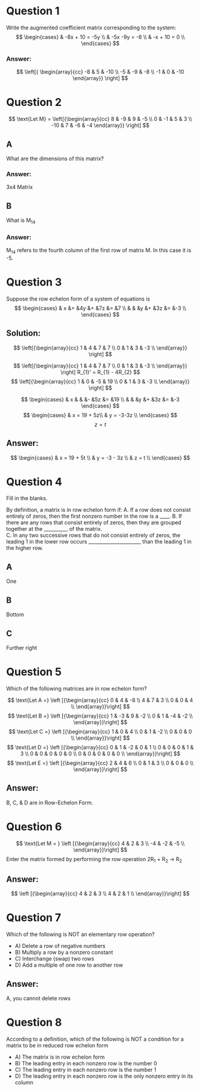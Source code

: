 # Question 1
Write the augmented coefficient matrix corresponding to the system:
$$
\begin{cases}
& -8x + 10 = -5y \\
& -5x -9y = -8 \\
& -x + 10 = 0 \\
\end{cases}
$$
### Answer:
$$
\left[{ \begin{array}{cc}
-8 & 5 & -10 \\
-5 & -9 & -8 \\
-1 & 0 & -10
\end{array}} \right]
$$

# Question 2
$$
\text{Let M} = \left[{\begin{array}{cc}
8 & -9 & 9 & -5 \\
0 & -1 & 5 & 3 \\ 
-10 & 7 & -6 & -4
\end{array}} \right]
$$
## A 
What are the dimensions of this matrix?
### Answer:
3x4 Matrix

## B
What is M<sub>14</sub>
### Answer:
M<sub>14</sub> refers to the fourth column of the first row of matrix M.
In this case it is -5.

# Question 3
Suppose the row echelon form of a system of equations is 
$$
\begin{cases}
& x &+ &4y &+ &7z &= &7 \\
&   &  &y &+ &3z &= &-3 \\ 
\end{cases}
$$

## Solution:
$$
\left[{\begin{array}{cc}
1 & 4 & 7 & 7 \\
0 & 1 & 3 & -3 \\
\end{array}} \right]
$$

$$
\left[{\begin{array}{cc}
1 & 4 & 7 & 7 \\
0 & 1 & 3 & -3 \\
\end{array}} \right]
R_{1}' = R_{1} - 4R_{2}
$$
$$
\left[{\begin{array}{cc}
1 & 0 & -5 & 19 \\
0 & 1 & 3 & -3 \\
\end{array}} \right]
$$

$$
\begin{cases}
& x & & &- &5z &= &19 \\
& & &y &+ &3z &= &-3
\end{cases}
$$
$$
\begin{cases}
& x =  19 + 5z\\
& y = -3-3z \\
\end{cases}
$$
$$
z = t
$$
## Answer:
$$
\begin{cases}
& x = 19 + 5t \\
& y = -3 - 3z \\
& z = t \\
\end{cases}
$$

# Question 4
Fill in the blanks.

By definition, a matrix is in row echelon form if:
A. If a row does not consist entirely of zeros, then the first nonzero number in the row is a \_\_\_\_.
B. If there are any rows that consist entirely of zeros, then they are grouped together at the \_\_\_\_\_\_\_\_\_\_ of the matrix.  
C. In any two successive rows that do not consist entirely of zeros, the leading 1 in the lower row occurs \_\_\_\_\_\_\_\_\_\_\_\_\_\_\_\_\_\_\_\_\_\_ than the leading 1 in the higher row.

## A
One
## B
Bottom
## C
Further right

# Question 5
Which of the following matrices are in row echelon form?

$$
\text{Let A =}
\left [{\begin{array}{cc}
0 & 4 & -8 \\
4 & 7 & 3 \\
0 & 0 & 4 \\
\end{array}}\right]
$$
$$
\text{Let B =}
\left [{\begin{array}{cc}
1 & -3 & 9 & -2 \\
0 & 1 & -4 & -2 \\
\end{array}}\right]
$$
$$
\text{Let C =}
\left [{\begin{array}{cc}
1 & 0 & 4 \\
0 & 1 & -2 \\
0 & 0 & 0 \\
\end{array}}\right]
$$
$$
\text{Let D =}
\left [{\begin{array}{cc}
0 & 1 & -2 & 0 & 1 \\
0 & 0 & 0 & 1 & 3 \\
0 & 0 & 0 & 0 & 0 \\
0 & 0 & 0 & 0 & 0 \\
\end{array}}\right]
$$
$$
\text{Let E =}
\left [{\begin{array}{cc}
2 & 4 & 6 \\
0 & 1 & 3 \\
0 & 0 & 0 \\
\end{array}}\right]
$$

## Answer:
B, C, & D are in Row-Echelon Form.


# Question 6
$$
\text{Let M = }
\left [{\begin{array}{cc}
4 & 2 & 3 \\
-4 & -2 & -5 \\
\end{array}}\right]
$$
Enter the matrix formed by performing the row operation 2R<sub>1</sub> + R<sub>2</sub> -> R<sub>2</sub>

## Answer:
$$
\left [{\begin{array}{cc}
4 & 2 & 3 \\
4 & 2 & 1 \\
\end{array}}\right]
$$

# Question 7
Which of the following is NOT an elementary row operation?  
- A) Delete a row of negative numbers  
- B) Multiply a row by a nonzero constant  
- C) Interchange (swap) two rows  
- D) Add a multiple of one row to another row
## Answer:
A, you cannot delete rows

# Question 8
According to a definition, which of the following is NOT a condition for a matrix to be in reduced row echelon form
- A) The matrix is in row echelon form  
- B) The leading entry in each nonzero row is the number 0  
- C) The leading entry in each nonzero row is the number 1  
- D) The leading entry in each nonzero row is the only nonzero entry in its column